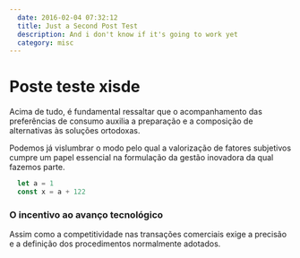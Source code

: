 ```yaml
---
  date: 2016-02-04 07:32:12
  title: Just a Second Post Test
  description: And i don't know if it's going to work yet
  category: misc
---
```


# Poste teste xisde

Acima de tudo, é fundamental ressaltar que o acompanhamento das preferências de consumo auxilia a preparação e a composição de alternativas às soluções ortodoxas.

Podemos já vislumbrar o modo pelo qual a valorização de fatores subjetivos cumpre um papel essencial na formulação da gestão inovadora da qual fazemos parte.

```javascript
  let a = 1
  const x = a + 122
```

### O incentivo ao avanço tecnológico
Assim como a competitividade nas transações comerciais exige a precisão e a definição dos procedimentos normalmente adotados.